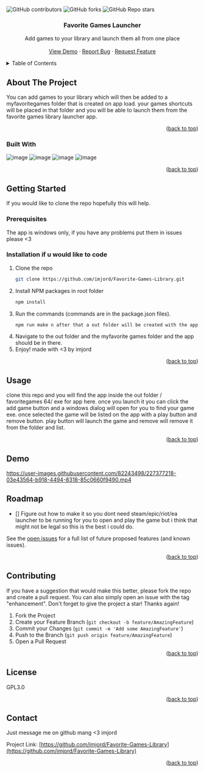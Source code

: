 <a name="readme-top"></a>

![GitHub contributors](https://img.shields.io/github/contributors/imjord/Favorite-Games-Library?color=%23454B1B&label=CONTRIBUTORS%20%3C3&style=for-the-badge)
![GitHub forks](https://img.shields.io/github/forks/imjord/Favorite-Games-Library?style=for-the-badge)
![GitHub Repo stars](https://img.shields.io/github/stars/imjord/Favorite-Games-Library?style=for-the-badge)

  <div align="center">
  <h3 align="center">Favorite Games Launcher</h3>
<p align="center">
 Add games to your library and launch them all from one place
<br />
<br />
<a href="https://github.com/imjord/Favorite-Games-Library">View Demo</a>
 ·
      <a href="https://github.com/imjord/Favorite-Games-Library/issues">Report Bug</a>
      ·
      <a href="https://github.com/imjord/Favorite-Games-Library/issues">Request Feature</a>
    </p>
  </div>
  
  
  <!-- TABLE OF CONTENT -->
  <details>
    <summary>Table of Contents</summary>
    <ol>
      <li>
        <a href="#about-the-project">About The Project</a>
        <ul>
          <li><a href="#built-with">Built With</a></li>
        </ul>
      </li>
      <li>
        <a href="#getting-started">Getting Started</a>
        <ul>
          <li><a href="#prerequisites">Prerequisites</a></li>
          <li><a href="#installation">Installation</a></li>
        </ul>
      </li>
      <li><a href="#usage">Usage</a></li>
      <li><a href="#roadmap">Roadmap</a></li>
      <li><a href="#contributing">Contributing</a></li>
      <li><a href="#license">License</a></li>
      <li><a href="#contact">Contact</a></li>
    </ol>
  </details>
  
  
  <!-- ABOUT THE PROJECT -->
  ## About The Project
  
  
  
  
  You can add games to your library which will then be added to a myfavoritegames folder that is created on app load. your games shortcuts will be placed in that folder and you will be able to launch them from the favorite games library launcher app.
  
  
  
  <p align="right">(<a href="#readme-top">back to top</a>)</p>
  
  
  
  ### Built With
  
  
   ![image](https://img.shields.io/badge/electron-<3-green?style=for-the-badge&logo=appveyor})
     ![image](https://img.shields.io/badge/javascript-<3-green?style=for-the-badge&logo=appveyor})
     ![image](https://img.shields.io/badge/node-<3-green?style=for-the-badge&logo=appveyor})
     ![image](https://img.shields.io/badge/css-<3-green?style=for-the-badge&logo=appveyor})
    
  
  
  <p align="right">(<a href="#readme-top">back to top</a>)</p>
  
  
  
  <!-- GETTING STARTED -->
  ## Getting Started
  
  If you would like to clone the repo hopefully this will help.
  
  ### Prerequisites
  
 The app is windows only, if you have any problems put them in issues please <3
  
  ### Installation if u would like to code
  
  1. Clone the repo
      ```sh
      git clone https://github.com/imjord/Favorite-Games-Library.git
      ```
  2. Install NPM packages in root folder
      ```sh
      npm install
      ```
  3. Run the commands (commands are in the package.json files).
      ```sh
      npm run make n after that a out folder will be created with the app inside
      ```
  4. Navigate to the out folder and the myfavorite games folder and the app should be in there.
  5. Enjoy! made with <3 by imjord


  <p align="right">(<a href="#readme-top">back to top</a>)</p>
  
  
  
  <!-- USAGE EXAMPLES -->
  ## Usage
  
  clone this repo and you will find the app inside the out folder / favoritegames 64/ exe for app here. once you launch it you can click the add game button and a windows dialog will open for you to find your game exe. once selected the game will be listed on the app with a play button and remove button. play button will launch the game and remove will remove it from the folder and list.

  <p align="right">(<a href="#readme-top">back to top</a>)</p>
  
  ## Demo

https://user-images.githubusercontent.com/82243498/227377218-03e43564-b918-4494-8318-85c0660f9490.mp4

  <!-- ROADMAP -->

## Roadmap

- [] Figure out how to make it so you dont need steam/epic/riot/ea launcher to be running for you to open and play the game but i think that might not be legal so this is the best i could do.

See the [open issues](https://github.com/imjord/Favorite-Games-Library/issues) for a full list of future proposed features (and known issues).

  <p align="right">(<a href="#readme-top">back to top</a>)</p>
  
  
  
  <!-- CONTRIBUTING -->
  ## Contributing
  
  If you have a suggestion that would make this better, please fork the repo and create a pull request. You can also simply open an issue with the tag "enhancement".
  Don't forget to give the project a star! Thanks again!
  
  1. Fork the Project
  2. Create your Feature Branch (`git checkout -b feature/AmazingFeature`)
  3. Commit your Changes (`git commit -m 'Add some AmazingFeature'`)
  4. Push to the Branch (`git push origin feature/AmazingFeature`)
  5. Open a Pull Request
  
  <p align="right">(<a href="#readme-top">back to top</a>)</p>
  
  
  
  <!-- LICENSE -->
  ## License
  
  GPL3.0
  
  <p align="right">(<a href="#readme-top">back to top</a>)</p>
  
  
  
  <!-- CONTACT -->
  ## Contact
  
  Just message me on github mang <3 imjord
  
  Project Link: [https://github.com/imjord/Favorite-Games-Library](https://github.com/imjord/Favorite-Games-Library)
  
  <p align="right">(<a href="#readme-top">back to top</a>)</p>
